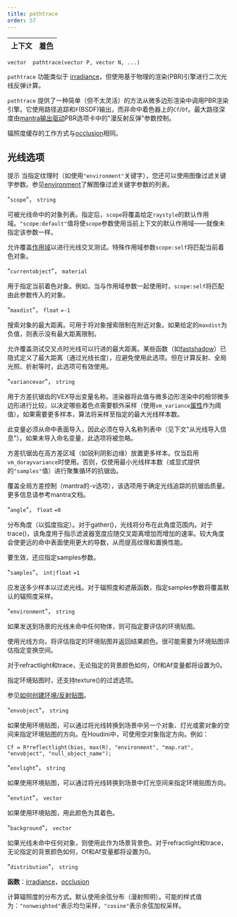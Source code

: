 ```yaml
---
title: pathtrace
order: 57
---
```


| 上下文 | [着色](../contexts/shading.html) |
| --- | --- |

`vector  pathtrace(vector P, vector N, ...)`

`pathtrace` 功能类似于 [irradiance](/zh-cn/houdini-vex/shading-and-rendering/irradiance "计算点P在法线N方向上的全局光照")，但使用基于物理的渲染(PBR)引擎进行二次光线反弹计算。

`pathtrace` 提供了一种简单（但不太灵活）的方法从微多边形渲染中调用PBR渲染引擎。它使用路径追踪和`F`(BSDF)输出，而非命中着色器上的`Cf`/`Of`。最大路径深度由[mantra输出驱动](../../nodes/out/ifd.html "使用Houdini标准mantra渲染器渲染场景并生成IFD文件")PBR选项卡中的"漫反射反弹"参数控制。

辐照度缓存的工作方式与[occlusion](/zh-cn/houdini-vex/shading-and-rendering/occlusion "计算环境光遮蔽")相同。

## 光线选项

提示
当指定纹理时（如使用`"environment"`关键字），您还可以使用图像过滤关键字参数。参见[environment](/zh-cn/houdini-vex/texturing/environment "返回环境纹理的颜色")了解图像过滤关键字参数的列表。

"`scope`"，
`string`

可被光线命中的对象列表。指定后，`scope`将覆盖给定`raystyle`的默认作用域。`"scope:default"`值将使`scope`参数使用当前上下文的默认作用域——就像未指定该参数一样。

允许覆盖[作用域](/zh-cn/houdini-vex/contexts/shading_contexts.html#scope)以进行光线交叉测试。特殊作用域参数`scope:self`将匹配当前着色对象。

"`currentobject`"，
`material`

用于指定当前着色对象。例如，当与作用域参数一起使用时，`scope:self`将匹配由此参数传入的对象。

"`maxdist`"，
`float`
`=-1`

搜索对象的最大距离。可用于将对象搜索限制在附近对象。如果给定的`maxdist`为负值，则表示没有最大距离限制。

允许覆盖测试交叉点时光线可以行进的最大距离。某些函数（如[fastshadow](/zh-cn/houdini-vex/light/fastshadow "从位置P沿方向D发送光线")）已隐式定义了最大距离（通过光线长度），应避免使用此选项。但在计算反射、全局光照、折射等时，此选项可有效使用。

"`variancevar`"，
`string`

用于方差抗锯齿的VEX导出变量名称。渲染器将此值与微多边形渲染中的相邻微多边形进行比较，以决定哪些着色点需要额外采样（使用`vm_variance`[属性](../../props/index.html "属性允许您设置灵活强大的渲染、着色、照明和相机参数层次结构")作为阈值）。如果需要更多样本，算法将采样至指定的最大光线样本数。

此变量必须从命中表面导入，因此必须在导入名称列表中（见下文"从光线导入信息"）。如果未导入命名变量，此选项将被忽略。

方差抗锯齿在高方差区域（如锐利阴影边缘）放置更多样本。仅当启用`vm_dorayvariance`时使用。否则，仅使用最小光线样本数（或显式提供的`"samples"`值）进行聚集循环的抗锯齿。

覆盖全局方差控制（mantra的-v选项），该选项用于确定光线追踪的抗锯齿质量。更多信息请参考mantra文档。

"`angle`"，
`float`
`=0`

分布角度（以弧度指定）。对于gather()，光线将分布在此角度范围内。对于trace()，该角度用于指示滤波器宽度应随交叉距离增加而增加的速率。较大角度会使更远的命中表面使用更大的导数，从而提高纹理和置换性能。

要生效，还应指定samples参数。

"`samples`"，
`int|float`
`=1`

应发送多少样本以过滤光线。对于辐照度和遮蔽函数，指定samples参数将覆盖默认的辐照度采样。

"`environment`"，
`string`

如果发送到场景的光线未命中任何物体，则可指定要评估的环境贴图。

使用光线方向，将评估指定的环境贴图并返回结果颜色。很可能需要为环境贴图评估指定变换空间。

对于refractlight和trace，无论指定的背景颜色如何，Of和Af变量都将设置为0。

指定环境贴图时，还支持texture()的过滤选项。

参见[如何创建环境/反射贴图](../../render/envmaps.html)。

"`envobject`"，
`string`

如果使用环境贴图，可以通过将光线转换到场景中另一个对象、灯光或雾对象的空间来指定环境贴图的方向。在Houdini中，可使用空对象指定方向。例如：

```vex
Cf = R*reflectlight(bias, max(R), "environment", "map.rat", "envobject", "null_object_name");
```

"`envlight`"，
`string`

如果使用环境贴图，可以通过将光线转换到场景中灯光空间来指定环境贴图方向。

"`envtint`"，
`vector`

如果使用环境贴图，用此颜色为其着色。

"`background`"，
`vector`

如果光线未命中任何对象，则使用此作为场景背景色。对于refractlight和trace，无论指定的背景颜色如何，Of和Af变量都将设置为0。

"`distribution`"，
`string`

**函数**：[irradiance](/zh-cn/houdini-vex/shading-and-rendering/irradiance "计算点P在法线N方向上的全局光照")，[occlusion](/zh-cn/houdini-vex/shading-and-rendering/occlusion "计算环境光遮蔽")

计算辐照度的分布方式。默认使用余弦分布（漫射照明）。可能的样式值为：`"nonweighted"`表示均匀采样，`"cosine"`表示余弦加权采样。
